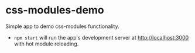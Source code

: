 # css-modules-demo

Simple app to demo css-modules functionality.

* `npm start` will run the app's development server at [http://localhost:3000](http://localhost:3000) with hot module reloading.
